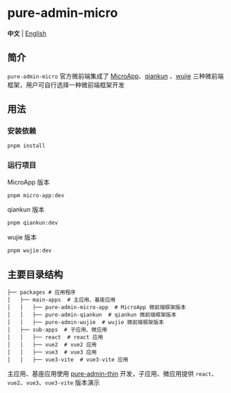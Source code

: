 <h1>pure-admin-micro</h1>

**中文** | [English](./README.en-US.md)

## 简介

`pure-admin-micro` 官方微前端集成了 [MicroApp](https://micro-zoe.github.io/micro-app/)、[qiankun](https://qiankun.umijs.org/zh) 、[wujie](https://wujie-micro.github.io/doc/) 三种微前端框架，用户可自行选择一种微前端框架开发

## 用法

### 安装依赖

```sh
pnpm install
```

### 运行项目

MicroApp 版本

```sh
pnpm micro-app:dev
```

qiankun 版本

```sh
pnpm qiankun:dev
```

wujie 版本

```sh
pnpm wujie:dev
```

## 主要目录结构

```
├── packages # 应用程序
│   ├── main-apps  # 主应用、基座应用
│   │   ├── pure-admin-micro-app  # MicroApp 微前端框架版本
│   │   ├── pure-admin-qiankun  # qiankun 微前端框架版本
│   │   ├── pure-admin-wujie  # wujie 微前端框架版本
│   ├── sub-apps  # 子应用、微应用
│   │   ├── react  # react 应用
│   │   ├── vue2  # vue2 应用
│   │   ├── vue3  # vue3 应用
│   │   ├── vue3-vite  # vue3-vite 应用
```

主应用、基座应用使用 [pure-admin-thin](https://github.com/xiaoxian521/pure-admin-thin) 开发，子应用、微应用提供 `react`、`vue2`、`vue3`、`vue3-vite` 版本演示

